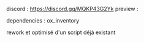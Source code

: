 discord : https://discord.gg/MQKP43G2Yk preview : 

dependencies : ox_inventory

rework et optimisé d'un script déjà existant
